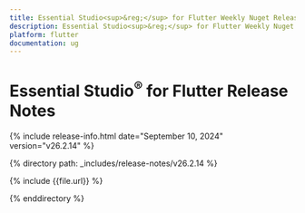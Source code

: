 ```yaml
---
title: Essential Studio<sup>&reg;</sup> for Flutter Weekly Nuget Release Release Notes  
description: Essential Studio<sup>&reg;</sup> for Flutter Weekly Nuget Release Release Notes  
platform: flutter
documentation: ug
---
```


# Essential Studio<sup>&reg;</sup> for Flutter Release Notes  

{% include release-info.html date="September 10, 2024" version="v26.2.14" %} 

{% directory path: _includes/release-notes/v26.2.14 %}

{% include {{file.url}} %}

{% enddirectory %}